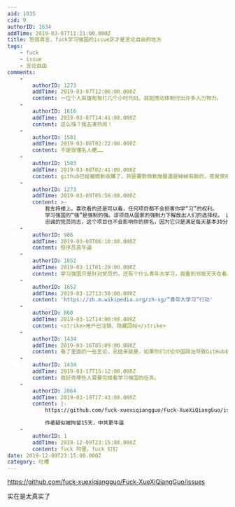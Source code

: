 ```yaml
---
aid: 1035
cid: 9
authorID: 1634
addTime: 2019-03-07T11:21:00.000Z
title: 恕我直言，fuck学习强国的issue区才是言论自由的地方
tags:
    - fuck
    - issue
    - 言论自由
comments:
    -
        authorID: 1273
        addTime: 2019-03-07T12:06:00.000Z
        content: 一位个人英雄匆匆打几个小时代码，就能搅动体制付出许多人力物力。
    -
        authorID: 1616
        addTime: 2019-03-07T14:41:00.000Z
        content: 这么嗨？我去凑热闹！
    -
        authorID: 1581
        addTime: 2019-03-08T02:22:00.000Z
        content: 不是很懂名人梗……
    -
        authorID: 1503
        addTime: 2019-03-08T02:41:00.000Z
        content: github已經被微軟收購了，共匪要對微軟施壓還是綽綽有餘的，感覺使用github還是低調一點為妥。
    -
        authorID: 1273
        addTime: 2019-03-09T05:58:00.000Z
        content: >-
            我支持楼上。喜欢看的还是可以看，任何项目都不会损害你学“习”的权利。
            学习强国的“强”是强制的强。该项目从国家的强制力下解放出人们的选择权。 这是在缓解社会矛盾，人民舒心了，党才能放心。
            忠诚的党员同志，这个项目也不会影响你的排名，因为它只是满足每天基本30分，应付强制要求而已，并不是为了拼高分。
    -
        authorID: 986
        addTime: 2019-03-09T06:10:00.000Z
        content: 程序员真牛逼
    -
        authorID: 1652
        addTime: 2019-03-11T01:29:00.000Z
        content: 学习强国只是针对党员的，还有个什么青年大学习，我看到邻居天天在看。
    -
        authorID: 1652
        addTime: 2019-03-12T13:58:00.000Z
        content: 'https://zh.m.wikipedia.org/zh-sg/“青年大学习”行动'
    -
        authorID: 860
        addTime: 2019-03-12T14:00:00.000Z
        content: <strike>用户已注销，隐藏回帖</strike>
    -
        authorID: 1434
        addTime: 2019-03-16T05:09:00.000Z
        content: 看了里面的一些言论，总结来就是，如果你们讨论中国政治导致GitHub被中国封，是讨论政治的错误。技术社区不该存在涉及政治的讨论。
    -
        authorID: 1434
        addTime: 2019-03-17T15:12:00.000Z
        content: 我好奇哪些人需要完成看学习强国的任务。
    -
        authorID: 2064
        addTime: 2019-03-19T17:43:00.000Z
        content: |-
            https://github.com/fuck-xuexiqiangguo/Fuck-XueXiQiangGuo/issues/445

            作者疑似被拘留15天，中共更牛逼
    -
        authorID: 1
        addTime: 2019-12-09T23:15:00.000Z
        content: fuck 阿里，fuck 钉钉
date: 2019-12-09T23:15:00.000Z
category: 吐槽
---
```


https://github.com/fuck-xuexiqiangguo/Fuck-XueXiQiangGuo/issues

实在是太真实了
